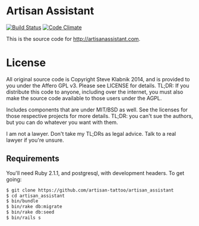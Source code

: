 # Artisan Assistant

[![Build Status](https://travis-ci.org/artisan-tattoo/artisan_assistant.svg)](https://travis-ci.org/artisan-tattoo/artisan_assistant) [![Code Climate](https://codeclimate.com/github/artisan-tattoo/artisan_assistant.png)](https://codeclimate.com/github/artisan-tattoo/artisan_assistant)

This is the source code for http://artisanassistant.com.

# License

All original source code is Copyright Steve Klabnik 2014, and is provided to
you under the Affero GPL v3. Please see LICENSE for details. TL;DR: If you
distribute this code to anyone, including over the internet, you must also make
the source code available to those users under the AGPL.

Includes components that are under MIT/BSD as well. See the licenses for those
respective projects for more details. TL;DR: you can't sue the authors, but
you can do whatever you want with them.

I am not a lawyer. Don't take my TL;DRs as legal advice. Talk to a real lawyer
if you're unsure.

## Requirements

You'll need Ruby 2.1.1, and postgresql, with development headers. To get going:

```bash
$ git clone https://github.com/artisan-tattoo/artisan_assistant
$ cd artisan_assistant
$ bin/bundle
$ bin/rake db:migrate
$ bin/rake db:seed
$ bin/rails s
```
